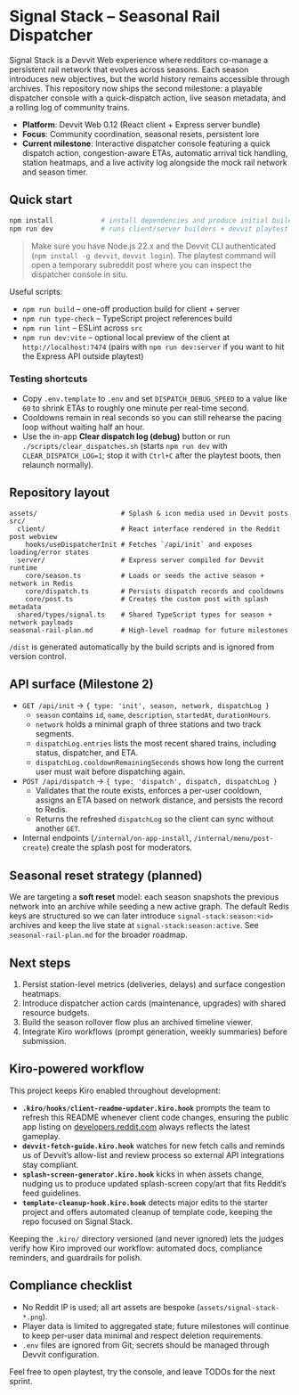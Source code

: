 # Signal Stack – Seasonal Rail Dispatcher

Signal Stack is a Devvit Web experience where redditors co-manage a persistent rail network that evolves across seasons. Each season introduces new objectives, but the world history remains accessible through archives. This repository now ships the second milestone: a playable dispatcher console with a quick-dispatch action, live season metadata, and a rolling log of community trains.

- **Platform**: Devvit Web 0.12 (React client + Express server bundle)
- **Focus**: Community coordination, seasonal resets, persistent lore
- **Current milestone**: Interactive dispatcher console featuring a quick dispatch action, congestion-aware ETAs, automatic arrival tick handling, station heatmaps, and a live activity log alongside the mock rail network and season timer.

## Quick start

```bash
npm install            # install dependencies and produce initial build
npm run dev            # runs client/server builders + devvit playtest (requires devvit login)
```

> Make sure you have Node.js 22.x and the Devvit CLI authenticated (`npm install -g devvit`, `devvit login`). The playtest command will open a temporary subreddit post where you can inspect the dispatcher console in situ.

Useful scripts:

- `npm run build` – one-off production build for client + server
- `npm run type-check` – TypeScript project references build
- `npm run lint` – ESLint across `src`
- `npm run dev:vite` – optional local preview of the client at `http://localhost:7474` (pairs with `npm run dev:server` if you want to hit the Express API outside playtest)

### Testing shortcuts

- Copy `.env.template` to `.env` and set `DISPATCH_DEBUG_SPEED` to a value like `60` to shrink ETAs to roughly one minute per real-time second.
- Cooldowns remain in real seconds so you can still rehearse the pacing loop without waiting half an hour.
- Use the in-app **Clear dispatch log (debug)** button or run `./scripts/clear_dispatches.sh` (starts `npm run dev` with `CLEAR_DISPATCH_LOG=1`; stop it with `Ctrl+C` after the playtest boots, then relaunch normally).

## Repository layout

```
assets/                     # Splash & icon media used in Devvit posts
src/
  client/                   # React interface rendered in the Reddit post webview
    hooks/useDispatcherInit # Fetches `/api/init` and exposes loading/error states
  server/                   # Express server compiled for Devvit runtime
    core/season.ts          # Loads or seeds the active season + network in Redis
    core/dispatch.ts        # Persists dispatch records and cooldowns
    core/post.ts            # Creates the custom post with splash metadata
  shared/types/signal.ts    # Shared TypeScript types for season + network payloads
seasonal-rail-plan.md       # High-level roadmap for future milestones
```

`/dist` is generated automatically by the build scripts and is ignored from version control.

## API surface (Milestone 2)

- `GET /api/init` → `{ type: 'init', season, network, dispatchLog }`
  - `season` contains `id`, `name`, `description`, `startedAt`, `durationHours`.
  - `network` holds a minimal graph of three stations and two track segments.
  - `dispatchLog.entries` lists the most recent shared trains, including status, dispatcher, and ETA.
  - `dispatchLog.cooldownRemainingSeconds` shows how long the current user must wait before dispatching again.
- `POST /api/dispatch` → `{ type: 'dispatch', dispatch, dispatchLog }`
  - Validates that the route exists, enforces a per-user cooldown, assigns an ETA based on network distance, and persists the record to Redis.
  - Returns the refreshed `dispatchLog` so the client can sync without another `GET`.
- Internal endpoints (`/internal/on-app-install`, `/internal/menu/post-create`) create the splash post for moderators.

## Seasonal reset strategy (planned)

We are targeting a **soft reset** model: each season snapshots the previous network into an archive while seeding a new active graph. The default Redis keys are structured so we can later introduce `signal-stack:season:<id>` archives and keep the live state at `signal-stack:season:active`. See `seasonal-rail-plan.md` for the broader roadmap.

## Next steps

1. Persist station-level metrics (deliveries, delays) and surface congestion heatmaps.
2. Introduce dispatcher action cards (maintenance, upgrades) with shared resource budgets.
3. Build the season rollover flow plus an archived timeline viewer.
4. Integrate Kiro workflows (prompt generation, weekly summaries) before submission.

## Kiro-powered workflow

This project keeps Kiro enabled throughout development:

- **`.kiro/hooks/client-readme-updater.kiro.hook`** prompts the team to refresh this README whenever client code changes, ensuring the public app listing on [developers.reddit.com](https://developers.reddit.com/apps/signal-stack) always reflects the latest gameplay.
- **`devvit-fetch-guide.kiro.hook`** watches for new fetch calls and reminds us of Devvit’s allow-list and review process so external API integrations stay compliant.
- **`splash-screen-generator.kiro.hook`** kicks in when assets change, nudging us to produce updated splash-screen copy/art that fits Reddit’s feed guidelines.
- **`template-cleanup-hook.kiro.hook`** detects major edits to the starter project and offers automated cleanup of template code, keeping the repo focused on Signal Stack.

Keeping the `.kiro/` directory versioned (and never ignored) lets the judges verify how Kiro improved our workflow: automated docs, compliance reminders, and guardrails for polish.

## Compliance checklist

- No Reddit IP is used; all art assets are bespoke (`assets/signal-stack-*.png`).
- Player data is limited to aggregated state; future milestones will continue to keep per-user data minimal and respect deletion requirements.
- `.env` files are ignored from Git; secrets should be managed through Devvit configuration.

Feel free to open playtest, try the console, and leave TODOs for the next sprint.
